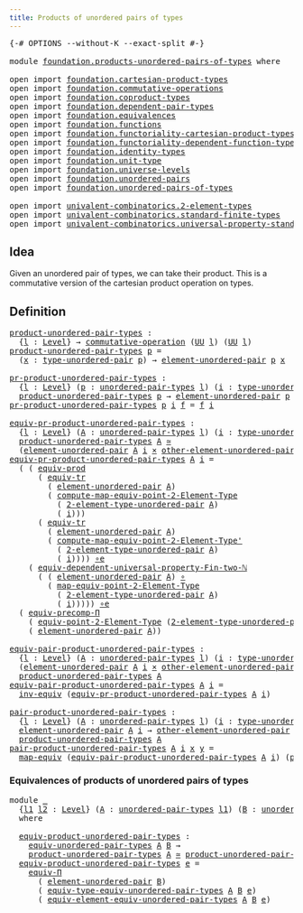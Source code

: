 ```yaml
---
title: Products of unordered pairs of types
---
```


<pre class="Agda"><a id="62" class="Symbol">{-#</a> <a id="66" class="Keyword">OPTIONS</a> <a id="74" class="Pragma">--without-K</a> <a id="86" class="Pragma">--exact-split</a> <a id="100" class="Symbol">#-}</a>

<a id="105" class="Keyword">module</a> <a id="112" href="foundation.products-unordered-pairs-of-types.html" class="Module">foundation.products-unordered-pairs-of-types</a> <a id="157" class="Keyword">where</a>

<a id="164" class="Keyword">open</a> <a id="169" class="Keyword">import</a> <a id="176" href="foundation.cartesian-product-types.html" class="Module">foundation.cartesian-product-types</a>
<a id="211" class="Keyword">open</a> <a id="216" class="Keyword">import</a> <a id="223" href="foundation.commutative-operations.html" class="Module">foundation.commutative-operations</a>
<a id="257" class="Keyword">open</a> <a id="262" class="Keyword">import</a> <a id="269" href="foundation.coproduct-types.html" class="Module">foundation.coproduct-types</a>
<a id="296" class="Keyword">open</a> <a id="301" class="Keyword">import</a> <a id="308" href="foundation.dependent-pair-types.html" class="Module">foundation.dependent-pair-types</a>
<a id="340" class="Keyword">open</a> <a id="345" class="Keyword">import</a> <a id="352" href="foundation.equivalences.html" class="Module">foundation.equivalences</a>
<a id="376" class="Keyword">open</a> <a id="381" class="Keyword">import</a> <a id="388" href="foundation.functions.html" class="Module">foundation.functions</a>
<a id="409" class="Keyword">open</a> <a id="414" class="Keyword">import</a> <a id="421" href="foundation.functoriality-cartesian-product-types.html" class="Module">foundation.functoriality-cartesian-product-types</a>
<a id="470" class="Keyword">open</a> <a id="475" class="Keyword">import</a> <a id="482" href="foundation.functoriality-dependent-function-types.html" class="Module">foundation.functoriality-dependent-function-types</a>
<a id="532" class="Keyword">open</a> <a id="537" class="Keyword">import</a> <a id="544" href="foundation.identity-types.html" class="Module">foundation.identity-types</a>
<a id="570" class="Keyword">open</a> <a id="575" class="Keyword">import</a> <a id="582" href="foundation.unit-type.html" class="Module">foundation.unit-type</a>
<a id="603" class="Keyword">open</a> <a id="608" class="Keyword">import</a> <a id="615" href="foundation.universe-levels.html" class="Module">foundation.universe-levels</a>
<a id="642" class="Keyword">open</a> <a id="647" class="Keyword">import</a> <a id="654" href="foundation.unordered-pairs.html" class="Module">foundation.unordered-pairs</a>
<a id="681" class="Keyword">open</a> <a id="686" class="Keyword">import</a> <a id="693" href="foundation.unordered-pairs-of-types.html" class="Module">foundation.unordered-pairs-of-types</a>

<a id="730" class="Keyword">open</a> <a id="735" class="Keyword">import</a> <a id="742" href="univalent-combinatorics.2-element-types.html" class="Module">univalent-combinatorics.2-element-types</a>
<a id="782" class="Keyword">open</a> <a id="787" class="Keyword">import</a> <a id="794" href="univalent-combinatorics.standard-finite-types.html" class="Module">univalent-combinatorics.standard-finite-types</a>
<a id="840" class="Keyword">open</a> <a id="845" class="Keyword">import</a> <a id="852" href="univalent-combinatorics.universal-property-standard-finite-types.html" class="Module">univalent-combinatorics.universal-property-standard-finite-types</a>
</pre>
## Idea

Given an unordered pair of types, we can take their product. This is a commutative version of the cartesian product operation on types.

## Definition

<pre class="Agda"><a id="product-unordered-pair-types"></a><a id="1091" href="foundation.products-unordered-pairs-of-types.html#1091" class="Function">product-unordered-pair-types</a> <a id="1120" class="Symbol">:</a>
  <a id="1124" class="Symbol">{</a><a id="1125" href="foundation.products-unordered-pairs-of-types.html#1125" class="Bound">l</a> <a id="1127" class="Symbol">:</a> <a id="1129" href="Agda.Primitive.html#597" class="Postulate">Level</a><a id="1134" class="Symbol">}</a> <a id="1136" class="Symbol">→</a> <a id="1138" href="foundation.commutative-operations.html#2534" class="Function">commutative-operation</a> <a id="1160" class="Symbol">(</a><a id="1161" href="foundation-core.universe-levels.html#235" class="Primitive">UU</a> <a id="1164" href="foundation.products-unordered-pairs-of-types.html#1125" class="Bound">l</a><a id="1165" class="Symbol">)</a> <a id="1167" class="Symbol">(</a><a id="1168" href="foundation-core.universe-levels.html#235" class="Primitive">UU</a> <a id="1171" href="foundation.products-unordered-pairs-of-types.html#1125" class="Bound">l</a><a id="1172" class="Symbol">)</a>
<a id="1174" href="foundation.products-unordered-pairs-of-types.html#1091" class="Function">product-unordered-pair-types</a> <a id="1203" href="foundation.products-unordered-pairs-of-types.html#1203" class="Bound">p</a> <a id="1205" class="Symbol">=</a>
  <a id="1209" class="Symbol">(</a><a id="1210" href="foundation.products-unordered-pairs-of-types.html#1210" class="Bound">x</a> <a id="1212" class="Symbol">:</a> <a id="1214" href="foundation.unordered-pairs.html#2762" class="Function">type-unordered-pair</a> <a id="1234" href="foundation.products-unordered-pairs-of-types.html#1203" class="Bound">p</a><a id="1235" class="Symbol">)</a> <a id="1237" class="Symbol">→</a> <a id="1239" href="foundation.unordered-pairs.html#3488" class="Function">element-unordered-pair</a> <a id="1262" href="foundation.products-unordered-pairs-of-types.html#1203" class="Bound">p</a> <a id="1264" href="foundation.products-unordered-pairs-of-types.html#1210" class="Bound">x</a>

<a id="pr-product-unordered-pair-types"></a><a id="1267" href="foundation.products-unordered-pairs-of-types.html#1267" class="Function">pr-product-unordered-pair-types</a> <a id="1299" class="Symbol">:</a>
  <a id="1303" class="Symbol">{</a><a id="1304" href="foundation.products-unordered-pairs-of-types.html#1304" class="Bound">l</a> <a id="1306" class="Symbol">:</a> <a id="1308" href="Agda.Primitive.html#597" class="Postulate">Level</a><a id="1313" class="Symbol">}</a> <a id="1315" class="Symbol">(</a><a id="1316" href="foundation.products-unordered-pairs-of-types.html#1316" class="Bound">p</a> <a id="1318" class="Symbol">:</a> <a id="1320" href="foundation.unordered-pairs-of-types.html#724" class="Function">unordered-pair-types</a> <a id="1341" href="foundation.products-unordered-pairs-of-types.html#1304" class="Bound">l</a><a id="1342" class="Symbol">)</a> <a id="1344" class="Symbol">(</a><a id="1345" href="foundation.products-unordered-pairs-of-types.html#1345" class="Bound">i</a> <a id="1347" class="Symbol">:</a> <a id="1349" href="foundation.unordered-pairs.html#2762" class="Function">type-unordered-pair</a> <a id="1369" href="foundation.products-unordered-pairs-of-types.html#1316" class="Bound">p</a><a id="1370" class="Symbol">)</a> <a id="1372" class="Symbol">→</a>
  <a id="1376" href="foundation.products-unordered-pairs-of-types.html#1091" class="Function">product-unordered-pair-types</a> <a id="1405" href="foundation.products-unordered-pairs-of-types.html#1316" class="Bound">p</a> <a id="1407" class="Symbol">→</a> <a id="1409" href="foundation.unordered-pairs.html#3488" class="Function">element-unordered-pair</a> <a id="1432" href="foundation.products-unordered-pairs-of-types.html#1316" class="Bound">p</a> <a id="1434" href="foundation.products-unordered-pairs-of-types.html#1345" class="Bound">i</a>
<a id="1436" href="foundation.products-unordered-pairs-of-types.html#1267" class="Function">pr-product-unordered-pair-types</a> <a id="1468" href="foundation.products-unordered-pairs-of-types.html#1468" class="Bound">p</a> <a id="1470" href="foundation.products-unordered-pairs-of-types.html#1470" class="Bound">i</a> <a id="1472" href="foundation.products-unordered-pairs-of-types.html#1472" class="Bound">f</a> <a id="1474" class="Symbol">=</a> <a id="1476" href="foundation.products-unordered-pairs-of-types.html#1472" class="Bound">f</a> <a id="1478" href="foundation.products-unordered-pairs-of-types.html#1470" class="Bound">i</a>

<a id="equiv-pr-product-unordered-pair-types"></a><a id="1481" href="foundation.products-unordered-pairs-of-types.html#1481" class="Function">equiv-pr-product-unordered-pair-types</a> <a id="1519" class="Symbol">:</a>
  <a id="1523" class="Symbol">{</a><a id="1524" href="foundation.products-unordered-pairs-of-types.html#1524" class="Bound">l</a> <a id="1526" class="Symbol">:</a> <a id="1528" href="Agda.Primitive.html#597" class="Postulate">Level</a><a id="1533" class="Symbol">}</a> <a id="1535" class="Symbol">(</a><a id="1536" href="foundation.products-unordered-pairs-of-types.html#1536" class="Bound">A</a> <a id="1538" class="Symbol">:</a> <a id="1540" href="foundation.unordered-pairs-of-types.html#724" class="Function">unordered-pair-types</a> <a id="1561" href="foundation.products-unordered-pairs-of-types.html#1524" class="Bound">l</a><a id="1562" class="Symbol">)</a> <a id="1564" class="Symbol">(</a><a id="1565" href="foundation.products-unordered-pairs-of-types.html#1565" class="Bound">i</a> <a id="1567" class="Symbol">:</a> <a id="1569" href="foundation.unordered-pairs.html#2762" class="Function">type-unordered-pair</a> <a id="1589" href="foundation.products-unordered-pairs-of-types.html#1536" class="Bound">A</a><a id="1590" class="Symbol">)</a> <a id="1592" class="Symbol">→</a>
  <a id="1596" href="foundation.products-unordered-pairs-of-types.html#1091" class="Function">product-unordered-pair-types</a> <a id="1625" href="foundation.products-unordered-pairs-of-types.html#1536" class="Bound">A</a> <a id="1627" href="foundation-core.equivalences.html#1621" class="Function Operator">≃</a>
  <a id="1631" class="Symbol">(</a><a id="1632" href="foundation.unordered-pairs.html#3488" class="Function">element-unordered-pair</a> <a id="1655" href="foundation.products-unordered-pairs-of-types.html#1536" class="Bound">A</a> <a id="1657" href="foundation.products-unordered-pairs-of-types.html#1565" class="Bound">i</a> <a id="1659" href="foundation-core.cartesian-product-types.html#590" class="Function Operator">×</a> <a id="1661" href="foundation.unordered-pairs.html#3573" class="Function">other-element-unordered-pair</a> <a id="1690" href="foundation.products-unordered-pairs-of-types.html#1536" class="Bound">A</a> <a id="1692" href="foundation.products-unordered-pairs-of-types.html#1565" class="Bound">i</a><a id="1693" class="Symbol">)</a>
<a id="1695" href="foundation.products-unordered-pairs-of-types.html#1481" class="Function">equiv-pr-product-unordered-pair-types</a> <a id="1733" href="foundation.products-unordered-pairs-of-types.html#1733" class="Bound">A</a> <a id="1735" href="foundation.products-unordered-pairs-of-types.html#1735" class="Bound">i</a> <a id="1737" class="Symbol">=</a>
  <a id="1741" class="Symbol">(</a> <a id="1743" class="Symbol">(</a> <a id="1745" href="foundation.functoriality-cartesian-product-types.html#3284" class="Function">equiv-prod</a>
      <a id="1762" class="Symbol">(</a> <a id="1764" href="foundation.identity-types.html#3828" class="Function">equiv-tr</a>
        <a id="1781" class="Symbol">(</a> <a id="1783" href="foundation.unordered-pairs.html#3488" class="Function">element-unordered-pair</a> <a id="1806" href="foundation.products-unordered-pairs-of-types.html#1733" class="Bound">A</a><a id="1807" class="Symbol">)</a>
        <a id="1817" class="Symbol">(</a> <a id="1819" href="univalent-combinatorics.2-element-types.html#13148" class="Function">compute-map-equiv-point-2-Element-Type</a>
          <a id="1868" class="Symbol">(</a> <a id="1870" href="foundation.unordered-pairs.html#2666" class="Function">2-element-type-unordered-pair</a> <a id="1900" href="foundation.products-unordered-pairs-of-types.html#1733" class="Bound">A</a><a id="1901" class="Symbol">)</a>
          <a id="1913" class="Symbol">(</a> <a id="1915" href="foundation.products-unordered-pairs-of-types.html#1735" class="Bound">i</a><a id="1916" class="Symbol">)))</a>
      <a id="1926" class="Symbol">(</a> <a id="1928" href="foundation.identity-types.html#3828" class="Function">equiv-tr</a>
        <a id="1945" class="Symbol">(</a> <a id="1947" href="foundation.unordered-pairs.html#3488" class="Function">element-unordered-pair</a> <a id="1970" href="foundation.products-unordered-pairs-of-types.html#1733" class="Bound">A</a><a id="1971" class="Symbol">)</a>
        <a id="1981" class="Symbol">(</a> <a id="1983" href="univalent-combinatorics.2-element-types.html#23916" class="Function">compute-map-equiv-point-2-Element-Type&#39;</a>
          <a id="2033" class="Symbol">(</a> <a id="2035" href="foundation.unordered-pairs.html#2666" class="Function">2-element-type-unordered-pair</a> <a id="2065" href="foundation.products-unordered-pairs-of-types.html#1733" class="Bound">A</a><a id="2066" class="Symbol">)</a>
          <a id="2078" class="Symbol">(</a> <a id="2080" href="foundation.products-unordered-pairs-of-types.html#1735" class="Bound">i</a><a id="2081" class="Symbol">))))</a> <a id="2086" href="foundation-core.equivalences.html#7869" class="Function Operator">∘e</a>
    <a id="2093" class="Symbol">(</a> <a id="2095" href="univalent-combinatorics.universal-property-standard-finite-types.html#2009" class="Function">equiv-dependent-universal-property-Fin-two-ℕ</a>
      <a id="2146" class="Symbol">(</a> <a id="2148" class="Symbol">(</a> <a id="2150" href="foundation.unordered-pairs.html#3488" class="Function">element-unordered-pair</a> <a id="2173" href="foundation.products-unordered-pairs-of-types.html#1733" class="Bound">A</a><a id="2174" class="Symbol">)</a> <a id="2176" href="foundation-core.functions.html#420" class="Function Operator">∘</a>
        <a id="2186" class="Symbol">(</a> <a id="2188" href="univalent-combinatorics.2-element-types.html#12247" class="Function">map-equiv-point-2-Element-Type</a>
          <a id="2229" class="Symbol">(</a> <a id="2231" href="foundation.unordered-pairs.html#2666" class="Function">2-element-type-unordered-pair</a> <a id="2261" href="foundation.products-unordered-pairs-of-types.html#1733" class="Bound">A</a><a id="2262" class="Symbol">)</a>
          <a id="2274" class="Symbol">(</a> <a id="2276" href="foundation.products-unordered-pairs-of-types.html#1735" class="Bound">i</a><a id="2277" class="Symbol">)))))</a> <a id="2283" href="foundation-core.equivalences.html#7869" class="Function Operator">∘e</a>
  <a id="2288" class="Symbol">(</a> <a id="2290" href="foundation-core.functoriality-dependent-function-types.html#4530" class="Function">equiv-precomp-Π</a>
    <a id="2310" class="Symbol">(</a> <a id="2312" href="univalent-combinatorics.2-element-types.html#12078" class="Function">equiv-point-2-Element-Type</a> <a id="2339" class="Symbol">(</a><a id="2340" href="foundation.unordered-pairs.html#2666" class="Function">2-element-type-unordered-pair</a> <a id="2370" href="foundation.products-unordered-pairs-of-types.html#1733" class="Bound">A</a><a id="2371" class="Symbol">)</a> <a id="2373" class="Symbol">(</a><a id="2374" href="foundation.products-unordered-pairs-of-types.html#1735" class="Bound">i</a><a id="2375" class="Symbol">))</a>
    <a id="2382" class="Symbol">(</a> <a id="2384" href="foundation.unordered-pairs.html#3488" class="Function">element-unordered-pair</a> <a id="2407" href="foundation.products-unordered-pairs-of-types.html#1733" class="Bound">A</a><a id="2408" class="Symbol">))</a>

<a id="equiv-pair-product-unordered-pair-types"></a><a id="2412" href="foundation.products-unordered-pairs-of-types.html#2412" class="Function">equiv-pair-product-unordered-pair-types</a> <a id="2452" class="Symbol">:</a>
  <a id="2456" class="Symbol">{</a><a id="2457" href="foundation.products-unordered-pairs-of-types.html#2457" class="Bound">l</a> <a id="2459" class="Symbol">:</a> <a id="2461" href="Agda.Primitive.html#597" class="Postulate">Level</a><a id="2466" class="Symbol">}</a> <a id="2468" class="Symbol">(</a><a id="2469" href="foundation.products-unordered-pairs-of-types.html#2469" class="Bound">A</a> <a id="2471" class="Symbol">:</a> <a id="2473" href="foundation.unordered-pairs-of-types.html#724" class="Function">unordered-pair-types</a> <a id="2494" href="foundation.products-unordered-pairs-of-types.html#2457" class="Bound">l</a><a id="2495" class="Symbol">)</a> <a id="2497" class="Symbol">(</a><a id="2498" href="foundation.products-unordered-pairs-of-types.html#2498" class="Bound">i</a> <a id="2500" class="Symbol">:</a> <a id="2502" href="foundation.unordered-pairs.html#2762" class="Function">type-unordered-pair</a> <a id="2522" href="foundation.products-unordered-pairs-of-types.html#2469" class="Bound">A</a><a id="2523" class="Symbol">)</a> <a id="2525" class="Symbol">→</a>
  <a id="2529" class="Symbol">(</a><a id="2530" href="foundation.unordered-pairs.html#3488" class="Function">element-unordered-pair</a> <a id="2553" href="foundation.products-unordered-pairs-of-types.html#2469" class="Bound">A</a> <a id="2555" href="foundation.products-unordered-pairs-of-types.html#2498" class="Bound">i</a> <a id="2557" href="foundation-core.cartesian-product-types.html#590" class="Function Operator">×</a> <a id="2559" href="foundation.unordered-pairs.html#3573" class="Function">other-element-unordered-pair</a> <a id="2588" href="foundation.products-unordered-pairs-of-types.html#2469" class="Bound">A</a> <a id="2590" href="foundation.products-unordered-pairs-of-types.html#2498" class="Bound">i</a><a id="2591" class="Symbol">)</a> <a id="2593" href="foundation-core.equivalences.html#1621" class="Function Operator">≃</a>
  <a id="2597" href="foundation.products-unordered-pairs-of-types.html#1091" class="Function">product-unordered-pair-types</a> <a id="2626" href="foundation.products-unordered-pairs-of-types.html#2469" class="Bound">A</a>
<a id="2628" href="foundation.products-unordered-pairs-of-types.html#2412" class="Function">equiv-pair-product-unordered-pair-types</a> <a id="2668" href="foundation.products-unordered-pairs-of-types.html#2668" class="Bound">A</a> <a id="2670" href="foundation.products-unordered-pairs-of-types.html#2670" class="Bound">i</a> <a id="2672" class="Symbol">=</a>
  <a id="2676" href="foundation-core.equivalences.html#5721" class="Function">inv-equiv</a> <a id="2686" class="Symbol">(</a><a id="2687" href="foundation.products-unordered-pairs-of-types.html#1481" class="Function">equiv-pr-product-unordered-pair-types</a> <a id="2725" href="foundation.products-unordered-pairs-of-types.html#2668" class="Bound">A</a> <a id="2727" href="foundation.products-unordered-pairs-of-types.html#2670" class="Bound">i</a><a id="2728" class="Symbol">)</a>

<a id="pair-product-unordered-pair-types"></a><a id="2731" href="foundation.products-unordered-pairs-of-types.html#2731" class="Function">pair-product-unordered-pair-types</a> <a id="2765" class="Symbol">:</a>
  <a id="2769" class="Symbol">{</a><a id="2770" href="foundation.products-unordered-pairs-of-types.html#2770" class="Bound">l</a> <a id="2772" class="Symbol">:</a> <a id="2774" href="Agda.Primitive.html#597" class="Postulate">Level</a><a id="2779" class="Symbol">}</a> <a id="2781" class="Symbol">(</a><a id="2782" href="foundation.products-unordered-pairs-of-types.html#2782" class="Bound">A</a> <a id="2784" class="Symbol">:</a> <a id="2786" href="foundation.unordered-pairs-of-types.html#724" class="Function">unordered-pair-types</a> <a id="2807" href="foundation.products-unordered-pairs-of-types.html#2770" class="Bound">l</a><a id="2808" class="Symbol">)</a> <a id="2810" class="Symbol">(</a><a id="2811" href="foundation.products-unordered-pairs-of-types.html#2811" class="Bound">i</a> <a id="2813" class="Symbol">:</a> <a id="2815" href="foundation.unordered-pairs.html#2762" class="Function">type-unordered-pair</a> <a id="2835" href="foundation.products-unordered-pairs-of-types.html#2782" class="Bound">A</a><a id="2836" class="Symbol">)</a> <a id="2838" class="Symbol">→</a>
  <a id="2842" href="foundation.unordered-pairs.html#3488" class="Function">element-unordered-pair</a> <a id="2865" href="foundation.products-unordered-pairs-of-types.html#2782" class="Bound">A</a> <a id="2867" href="foundation.products-unordered-pairs-of-types.html#2811" class="Bound">i</a> <a id="2869" class="Symbol">→</a> <a id="2871" href="foundation.unordered-pairs.html#3573" class="Function">other-element-unordered-pair</a> <a id="2900" href="foundation.products-unordered-pairs-of-types.html#2782" class="Bound">A</a> <a id="2902" href="foundation.products-unordered-pairs-of-types.html#2811" class="Bound">i</a> <a id="2904" class="Symbol">→</a>
  <a id="2908" href="foundation.products-unordered-pairs-of-types.html#1091" class="Function">product-unordered-pair-types</a> <a id="2937" href="foundation.products-unordered-pairs-of-types.html#2782" class="Bound">A</a>
<a id="2939" href="foundation.products-unordered-pairs-of-types.html#2731" class="Function">pair-product-unordered-pair-types</a> <a id="2973" href="foundation.products-unordered-pairs-of-types.html#2973" class="Bound">A</a> <a id="2975" href="foundation.products-unordered-pairs-of-types.html#2975" class="Bound">i</a> <a id="2977" href="foundation.products-unordered-pairs-of-types.html#2977" class="Bound">x</a> <a id="2979" href="foundation.products-unordered-pairs-of-types.html#2979" class="Bound">y</a> <a id="2981" class="Symbol">=</a>
  <a id="2985" href="foundation-core.equivalences.html#1821" class="Function">map-equiv</a> <a id="2995" class="Symbol">(</a><a id="2996" href="foundation.products-unordered-pairs-of-types.html#2412" class="Function">equiv-pair-product-unordered-pair-types</a> <a id="3036" href="foundation.products-unordered-pairs-of-types.html#2973" class="Bound">A</a> <a id="3038" href="foundation.products-unordered-pairs-of-types.html#2975" class="Bound">i</a><a id="3039" class="Symbol">)</a> <a id="3041" class="Symbol">(</a><a id="3042" href="foundation-core.dependent-pair-types.html#588" class="InductiveConstructor">pair</a> <a id="3047" href="foundation.products-unordered-pairs-of-types.html#2977" class="Bound">x</a> <a id="3049" href="foundation.products-unordered-pairs-of-types.html#2979" class="Bound">y</a><a id="3050" class="Symbol">)</a>
</pre>
### Equivalences of products of unordered pairs of types

<pre class="Agda"><a id="3123" class="Keyword">module</a> <a id="3130" href="foundation.products-unordered-pairs-of-types.html#3130" class="Module">_</a>
  <a id="3134" class="Symbol">{</a><a id="3135" href="foundation.products-unordered-pairs-of-types.html#3135" class="Bound">l1</a> <a id="3138" href="foundation.products-unordered-pairs-of-types.html#3138" class="Bound">l2</a> <a id="3141" class="Symbol">:</a> <a id="3143" href="Agda.Primitive.html#597" class="Postulate">Level</a><a id="3148" class="Symbol">}</a> <a id="3150" class="Symbol">(</a><a id="3151" href="foundation.products-unordered-pairs-of-types.html#3151" class="Bound">A</a> <a id="3153" class="Symbol">:</a> <a id="3155" href="foundation.unordered-pairs-of-types.html#724" class="Function">unordered-pair-types</a> <a id="3176" href="foundation.products-unordered-pairs-of-types.html#3135" class="Bound">l1</a><a id="3178" class="Symbol">)</a> <a id="3180" class="Symbol">(</a><a id="3181" href="foundation.products-unordered-pairs-of-types.html#3181" class="Bound">B</a> <a id="3183" class="Symbol">:</a> <a id="3185" href="foundation.unordered-pairs-of-types.html#724" class="Function">unordered-pair-types</a> <a id="3206" href="foundation.products-unordered-pairs-of-types.html#3138" class="Bound">l2</a><a id="3208" class="Symbol">)</a>
  <a id="3212" class="Keyword">where</a>

  <a id="3221" href="foundation.products-unordered-pairs-of-types.html#3221" class="Function">equiv-product-unordered-pair-types</a> <a id="3256" class="Symbol">:</a>
    <a id="3262" href="foundation.unordered-pairs-of-types.html#879" class="Function">equiv-unordered-pair-types</a> <a id="3289" href="foundation.products-unordered-pairs-of-types.html#3151" class="Bound">A</a> <a id="3291" href="foundation.products-unordered-pairs-of-types.html#3181" class="Bound">B</a> <a id="3293" class="Symbol">→</a>
    <a id="3299" href="foundation.products-unordered-pairs-of-types.html#1091" class="Function">product-unordered-pair-types</a> <a id="3328" href="foundation.products-unordered-pairs-of-types.html#3151" class="Bound">A</a> <a id="3330" href="foundation-core.equivalences.html#1621" class="Function Operator">≃</a> <a id="3332" href="foundation.products-unordered-pairs-of-types.html#1091" class="Function">product-unordered-pair-types</a> <a id="3361" href="foundation.products-unordered-pairs-of-types.html#3181" class="Bound">B</a>
  <a id="3365" href="foundation.products-unordered-pairs-of-types.html#3221" class="Function">equiv-product-unordered-pair-types</a> <a id="3400" href="foundation.products-unordered-pairs-of-types.html#3400" class="Bound">e</a> <a id="3402" class="Symbol">=</a>
    <a id="3408" href="foundation.functoriality-dependent-function-types.html#4404" class="Function">equiv-Π</a>
      <a id="3422" class="Symbol">(</a> <a id="3424" href="foundation.unordered-pairs.html#3488" class="Function">element-unordered-pair</a> <a id="3447" href="foundation.products-unordered-pairs-of-types.html#3181" class="Bound">B</a><a id="3448" class="Symbol">)</a>
      <a id="3456" class="Symbol">(</a> <a id="3458" href="foundation.unordered-pairs-of-types.html#1344" class="Function">equiv-type-equiv-unordered-pair-types</a> <a id="3496" href="foundation.products-unordered-pairs-of-types.html#3151" class="Bound">A</a> <a id="3498" href="foundation.products-unordered-pairs-of-types.html#3181" class="Bound">B</a> <a id="3500" href="foundation.products-unordered-pairs-of-types.html#3400" class="Bound">e</a><a id="3501" class="Symbol">)</a>
      <a id="3509" class="Symbol">(</a> <a id="3511" href="foundation.unordered-pairs-of-types.html#1680" class="Function">equiv-element-equiv-unordered-pair-types</a> <a id="3552" href="foundation.products-unordered-pairs-of-types.html#3151" class="Bound">A</a> <a id="3554" href="foundation.products-unordered-pairs-of-types.html#3181" class="Bound">B</a> <a id="3556" href="foundation.products-unordered-pairs-of-types.html#3400" class="Bound">e</a><a id="3557" class="Symbol">)</a>
</pre>